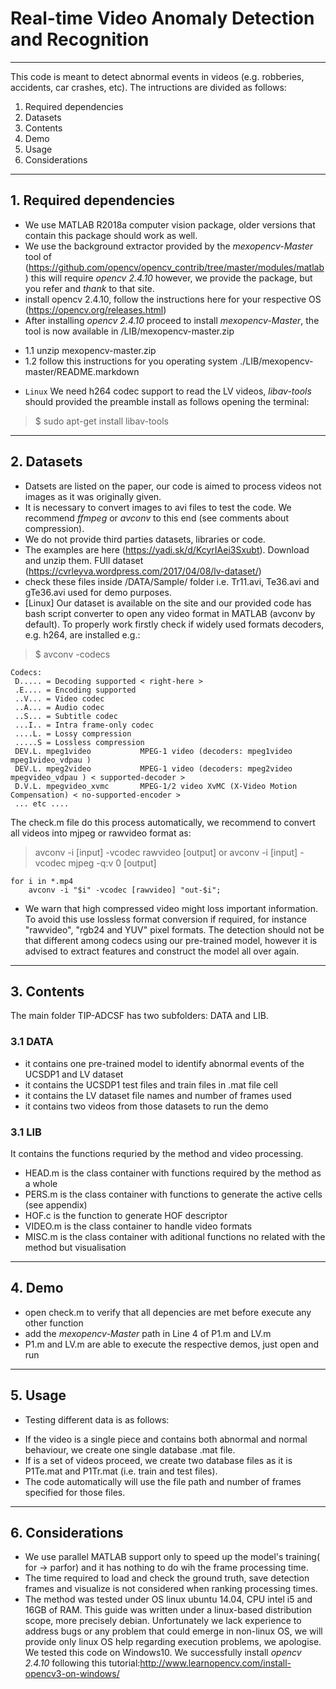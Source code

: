 # Real-time Video Anomaly Detection and Recognition
---

This code is meant to detect abnormal events in videos (e.g. robberies, accidents, car crashes, etc). 
The intructions are divided as follows:
1. Required dependencies
2. Datasets
3. Contents
4. Demo
5. Usage
6. Considerations
---

## 1. Required dependencies
- We use MATLAB R2018a computer vision package, older versions that contain this package should work as well.
- We use the background extractor provided by the _mexopencv-Master_ tool of (https://github.com/opencv/opencv_contrib/tree/master/modules/matlab) this will require _opencv 2.4.10_ however, we provide the package, but you refer and _thank_ to that site.
- install opencv 2.4.10, follow the instructions here for your respective OS (https://opencv.org/releases.html)
- After installing _opencv 2.4.10_ proceed to install _mexopencv-Master_, the tool is now available in /LIB/mexopencv-master.zip 
+ 1.1 unzip mexopencv-master.zip
+ 1.2 follow this instructions for you operating system ./LIB/mexopencv-master/README.markdown
- `Linux` We need h264 codec support to read the LV videos, _libav-tools_ should provided the preamble install as follows opening the terminal:
> $ sudo apt-get install libav-tools
---

## 2. Datasets 
- Datsets are listed on the paper, our code is aimed to process videos not images as it was originally given.
- It is necessary to convert images to avi files to test the code. We recommend _ffmpeg_ or _avconv_ to this end (see comments about compression). 
- We do not provide third parties datasets, libraries or code.
- The examples are here (https://yadi.sk/d/KcyrIAei3Sxubt). Download and unzip them. FUll dataset (https://cvrleyva.wordpress.com/2017/04/08/lv-dataset/)
- check these files inside /DATA/Sample/ folder i.e. Tr11.avi, Te36.avi and gTe36.avi used for demo purposes.
- [Linux] Our dataset is available on the site and our provided code has bash script converter to open any video format in MATLAB (avconv by default). To properly work firstly check if widely used formats decoders, e.g. h264, are installed e.g.:
> $ avconv -codecs
```
Codecs:
 D..... = Decoding supported < right-here >
 .E.... = Encoding supported  
 ..V... = Video codec
 ..A... = Audio codec
 ..S... = Subtitle codec
 ...I.. = Intra frame-only codec
 ....L. = Lossy compression
 .....S = Lossless compression
 DEV.L. mpeg1video           MPEG-1 video (decoders: mpeg1video mpeg1video_vdpau )
 DEV.L. mpeg2video           MPEG-1 video (decoders: mpeg2video mpegvideo_vdpau ) < supported-decoder >
 D.V.L. mpegvideo_xvmc       MPEG-1/2 video XvMC (X-Video Motion Compensation) < no-supported-encoder >
 ... etc ....
```
The check.m file do this process automatically, we recommend to convert all videos into mjpeg or rawvideo format as:
> avconv -i [input] -vcodec rawvideo [output]
or
> avconv -i [input] -vcodec mjpeg -q:v 0 [output]
```
for i in *.mp4
	avconv -i "$i" -vcodec [rawvideo] "out-$i";
```
- We warn that high compressed video might loss important information. To avoid this use lossless format conversion if required, for instance "rawvideo", "rgb24 and YUV" pixel formats. The detection should not be that different among codecs using our pre-trained model, however it is advised to extract features and construct the model all over again.
---

## 3. Contents
The main folder TIP-ADCSF has two subfolders: DATA and LIB.

### 3.1 DATA
+ it contains one pre-trained model to identify abnormal events of the UCSDP1 and LV dataset
+ it contains the UCSDP1 test files and train files in .mat file cell
+ it contains the LV dataset file names and number of frames used
+ it contains two videos from those datasets to run the demo

### 3.1 LIB
It contains the functions requried by the method and video processing.
+ HEAD.m is the class container with functions required by the method as a whole
+ PERS.m is the class container with functions to generate the active cells (see appendix)
+ HOF.c is the function to generate HOF descriptor 
+ VIDEO.m is the class container to handle video formats
+ MISC.m is the class container with aditional functions no related with the method but visualisation
---

## 4. Demo
- open check.m to verify that all depencies are met before execute any other function
- add the _mexopencv-Master_ path in Line 4 of P1.m and LV.m
- P1.m and LV.m are able to execute the respective demos, just open and run
---

## 5. Usage
- Testing different data is as follows:
+ If the video is a single piece and contains both abnormal and normal behaviour, we create one single database .mat file.
+ If is a set of videos proceed, we create two database files as it is P1Te.mat and P1Tr.mat (i.e. train and test files).
+ The code automatically will use the file path and number of frames specified for those files.
---

## 6. Considerations
- We use parallel MATLAB support only to speed up the model's training( for -> parfor) and it has nothing to do wih the frame processing time.
- The time required to load and check the ground truth, save detection frames and visualize is not considered when ranking processing times.
- The method was tested under OS linux ubuntu 14.04, CPU intel i5 and 16GB of RAM. This guide was written under a linux-based distribution scope, more precisely debian. Unfortunately we lack experience to address bugs or any problem that could emerge in non-linux OS, we will provide only linux OS help regarding execution problems, we apologise.
We tested this code on Windows10. We successfully install _opencv 2.4.10_ following this tutorial:http://www.learnopencv.com/install-opencv3-on-windows/
